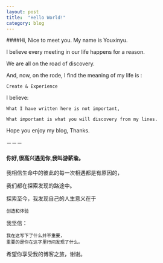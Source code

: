 ```yaml
---
layout: post
title:  "Hello World!"
category: blog
---
```

####Hi, Nice to meet you.
My name is Youxinyu. 

I believe every meeting in our life happens for a reason.

We are all on the road of discovery.

And, now, on the rode, I find the meaning of my life is :

    Create & Experience

 I believe:

 	What I have written here is not important,

 	What important is what you will discovery from my lines.

 Hope you enjoy my blog, Thanks.
 
 
 －－－

#### 你好,很高兴遇见你,我叫游薪渝。
 
 我相信生命中的彼此的每一次相遇都是有原因的，

 我们都在探索发现的路途中。

 探索至今，我发现自己的人生意义在于
 
    创造和体验

 我坚信：
 
 	我在这写下了什么并不重要，
 	重要的是你在这字里行间发现了什么。
 希望你享受我的博客之旅，谢谢。